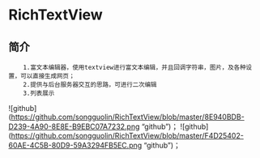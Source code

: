# RichTextView
## 简介
        1.富文本编辑器，使用textview进行富文本编辑，并且回调字符串，图片，及各种设置，可以直接生成网页；
        2.提供与后台服务器交互的思路，可进行二次编辑
        3.列表展示
![github](https://github.com/songguolin/RichTextView/blob/master/8E940BDB-D239-4A90-8E8E-B9EBC07A7232.png “github”)；
![github](https://github.com/songguolin/RichTextView/blob/master/F4D25402-60AE-4C5B-80D9-59A3294FB5EC.png “github”)；


